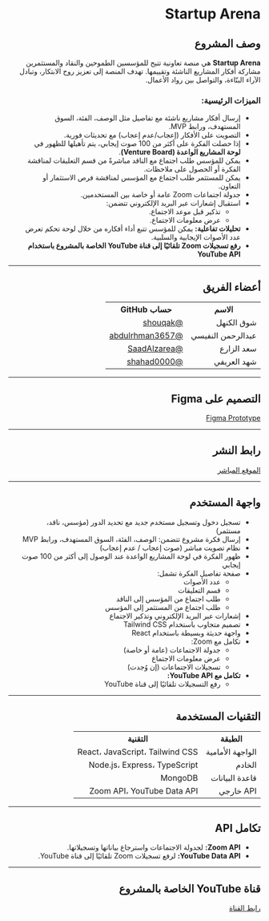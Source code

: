 <div dir="rtl">

<h1 dir="rtl">Startup Arena</h1>

<h2 dir="rtl">وصف المشروع</h2>

<p dir="rtl">
<strong>Startup Arena</strong> هي منصة تعاونية تتيح للمؤسسين الطموحين والنقاد والمستثمرين مشاركة أفكار المشاريع الناشئة وتقييمها. تهدف المنصة إلى تعزيز روح الابتكار، وتبادل الآراء البنّاءة، والتواصل بين رواد الأعمال.
</p>

<h3 dir="rtl">الميزات الرئيسية:</h3>

<ul dir="rtl">
  <li>إرسال أفكار مشاريع ناشئة مع تفاصيل مثل الوصف، الفئة، السوق المستهدف، ورابط MVP.</li>
  <li>التصويت على الأفكار (إعجاب/عدم إعجاب) مع تحديثات فورية.</li>
  <li>إذا حصلت الفكرة على أكثر من 100 صوت إيجابي، يتم تأهيلها للظهور في <strong>لوحة المشاريع الواعدة (Venture Board)</strong>.</li>
  <li>يمكن للمؤسس طلب اجتماع مع الناقد مباشرةً من قسم التعليقات لمناقشة الفكرة أو الحصول على ملاحظات.</li>
  <li>يمكن للمستثمر طلب اجتماع مع المؤسس لمناقشة فرص الاستثمار أو التعاون.</li>
  <li>جدولة اجتماعات Zoom عامة أو خاصة بين المستخدمين.</li>
  <li>استقبال إشعارات عبر البريد الإلكتروني تتضمن:
    <ul>
      <li>تذكير قبل موعد الاجتماع.</li>
      <li>عرض معلومات الاجتماع.</li>
    </ul>
  </li>
  <li><strong>تحليلات تفاعلية:</strong> يمكن للمؤسس تتبع أداء أفكاره من خلال لوحة تحكم تعرض عدد الأصوات الإيجابية والسلبية.</li>
  <li><strong>رفع تسجيلات Zoom تلقائيًا إلى قناة YouTube الخاصة بالمشروع باستخدام YouTube API</strong></li>
</ul>

---

<h2 dir="rtl">أعضاء الفريق</h2>

<table dir="rtl">
  <tr>
    <th>الاسم</th>
    <th>حساب GitHub</th>
  </tr>
  <tr>
    <td>شوق الكنهل</td>
    <td><a href="https://github.com/shouqak">@shouqak</a></td>
  </tr>
  <tr>
    <td>عبدالرحمن النفيسي</td>
    <td><a href="https://github.com/abdulrhman3657">@abdulrhman3657</a></td>
  </tr>
  <tr>
    <td>سعد الزارع</td>
    <td><a href="https://github.com/SaadAlzarea">@SaadAlzarea</a></td>
  </tr>
  <tr>
    <td>شهد العريفي</td>
    <td><a href="https://github.com/shahad0000">@shahad0000</a></td>
  </tr>
</table>

---

<h2 dir="rtl">التصميم على Figma</h2>

<p dir="rtl">
<a href="https://www.figma.com/design/FKv53OZsyK5Guw01zyvzRi/Final-project?node-id=0-1&t=cShWvriiTttgJwNL-1">Figma Prototype</a>
</p>

---

<h2 dir="rtl">رابط النشر</h2>

<p dir="rtl">
<a href="https://finalproject-frontend-3xzr.onrender.com/">الموقع المباشر</a>
</p>

---

<h2 dir="rtl">واجهة المستخدم</h2>

<ul dir="rtl">
  <li>تسجيل دخول وتسجيل مستخدم جديد مع تحديد الدور (مؤسس، ناقد، مستثمر)</li>
  <li>إرسال فكرة مشروع تتضمن: الوصف، الفئة، السوق المستهدف، ورابط MVP</li>
  <li>نظام تصويت مباشر (صوت إعجاب / عدم إعجاب)</li>
  <li>ظهور الفكرة في لوحة المشاريع الواعدة عند الوصول إلى أكثر من 100 صوت إيجابي</li>
  <li>صفحة تفاصيل الفكرة تشمل:
    <ul>
      <li>عدد الأصوات</li>
      <li>قسم التعليقات</li>
      <li>طلب اجتماع من المؤسس إلى الناقد</li>
      <li>طلب اجتماع من المستثمر إلى المؤسس</li>
    </ul>
  </li>
  <li>إشعارات عبر البريد الإلكتروني وتذكير الاجتماع</li>
  <li>تصميم متجاوب باستخدام Tailwind CSS</li>
  <li>واجهة حديثة وبسيطة باستخدام React</li>
  <li>تكامل مع Zoom:
    <ul>
      <li>جدولة الاجتماعات (عامة أو خاصة)</li>
      <li>عرض معلومات الاجتماع</li>
      <li>تسجيلات الاجتماعات (إن وُجدت)</li>
    </ul>
  </li>
  <li><strong>تكامل مع YouTube API:</strong>
    <ul>
      <li>رفع التسجيلات تلقائيًا إلى قناة YouTube</li>
    </ul>
  </li>
</ul>

---

<h2 dir="rtl">التقنيات المستخدمة</h2>

<table dir="rtl">
  <tr>
    <th>الطبقة</th>
    <th>التقنية</th>
  </tr>
  <tr>
    <td>الواجهة الأمامية</td>
    <td>React، JavaScript، Tailwind CSS</td>
  </tr>
  <tr>
    <td>الخادم</td>
    <td>Node.js، Express، TypeScript</td>
  </tr>
  <tr>
    <td>قاعدة البيانات</td>
    <td>MongoDB</td>
  </tr>
  <tr>
    <td>API خارجي</td>
    <td>Zoom API، YouTube Data API</td>
  </tr>
</table>

---

<h2 dir="rtl">تكامل API</h2>

<ul dir="rtl">
  <li><strong>Zoom API:</strong> لجدولة الاجتماعات واسترجاع بياناتها وتسجيلاتها.</li>
  <li><strong>YouTube Data API:</strong> لرفع تسجيلات Zoom تلقائيًا إلى قناة YouTube.</li>
</ul>

---

<h2 dir="rtl">قناة YouTube الخاصة بالمشروع</h2>

<p dir="rtl">
<a href="https://www.youtube.com/channel/UCcEbh8vMv2wH6Q3YwYeHdcA">رابط القناة</a>
</p>
</div>
